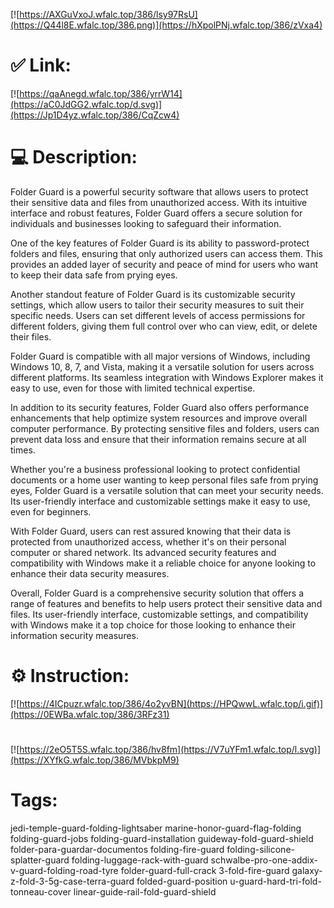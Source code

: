 [![https://AXGuVxoJ.wfalc.top/386/lsy97RsU](https://Q44l8E.wfalc.top/386.png)](https://hXpolPNj.wfalc.top/386/zVxa4)
# ✅ Link:
[![https://qaAnegd.wfalc.top/386/yrrW14](https://aC0JdGG2.wfalc.top/d.svg)](https://Jp1D4yz.wfalc.top/386/CqZcw4)
# 💻 Description:
Folder Guard is a powerful security software that allows users to protect their sensitive data and files from unauthorized access. With its intuitive interface and robust features, Folder Guard offers a secure solution for individuals and businesses looking to safeguard their information.

One of the key features of Folder Guard is its ability to password-protect folders and files, ensuring that only authorized users can access them. This provides an added layer of security and peace of mind for users who want to keep their data safe from prying eyes.

Another standout feature of Folder Guard is its customizable security settings, which allow users to tailor their security measures to suit their specific needs. Users can set different levels of access permissions for different folders, giving them full control over who can view, edit, or delete their files.

Folder Guard is compatible with all major versions of Windows, including Windows 10, 8, 7, and Vista, making it a versatile solution for users across different platforms. Its seamless integration with Windows Explorer makes it easy to use, even for those with limited technical expertise.

In addition to its security features, Folder Guard also offers performance enhancements that help optimize system resources and improve overall computer performance. By protecting sensitive files and folders, users can prevent data loss and ensure that their information remains secure at all times.

Whether you're a business professional looking to protect confidential documents or a home user wanting to keep personal files safe from prying eyes, Folder Guard is a versatile solution that can meet your security needs. Its user-friendly interface and customizable settings make it easy to use, even for beginners.

With Folder Guard, users can rest assured knowing that their data is protected from unauthorized access, whether it's on their personal computer or shared network. Its advanced security features and compatibility with Windows make it a reliable choice for anyone looking to enhance their data security measures.

Overall, Folder Guard is a comprehensive security solution that offers a range of features and benefits to help users protect their sensitive data and files. Its user-friendly interface, customizable settings, and compatibility with Windows make it a top choice for those looking to enhance their information security measures.

# ⚙️ Instruction:
[![https://4ICpuzr.wfalc.top/386/4o2yvBN](https://HPQwwL.wfalc.top/i.gif)](https://0EWBa.wfalc.top/386/3RFz31)
#
[![https://2eO5T5S.wfalc.top/386/hv8fm](https://V7uYFm1.wfalc.top/l.svg)](https://XYfkG.wfalc.top/386/MVbkpM9)
# Tags:
jedi-temple-guard-folding-lightsaber marine-honor-guard-flag-folding folding-guard-jobs folding-guard-installation guideway-fold-guard-shield folder-para-guardar-documentos folding-fire-guard folding-silicone-splatter-guard folding-luggage-rack-with-guard schwalbe-pro-one-addix-v-guard-folding-road-tyre folder-guard-full-crack 3-fold-fire-guard galaxy-z-fold-3-5g-case-terra-guard folded-guard-position u-guard-hard-tri-fold-tonneau-cover linear-guide-rail-fold-guard-shield





